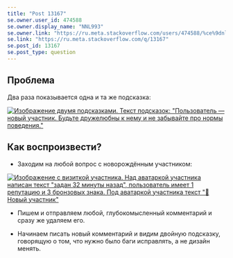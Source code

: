 ```yaml
---
title: "Post 13167"
se.owner.user_id: 474588
se.owner.display_name: "ΝNL993"
se.owner.link: "https://ru.meta.stackoverflow.com/users/474588/%ce%9dnl993"
se.link: "https://ru.meta.stackoverflow.com/q/13167"
se.post_id: 13167
se.post_type: question
---
```

<h2>Проблема</h2>
<p>Два раза показывается одна и та же подсказка:</p>
<p><a href="https://i.stack.imgur.com/h1aST.png" rel="nofollow noreferrer"><img src="https://i.stack.imgur.com/h1aST.png" alt="Изображение двумя подсказками. Текст подсказок: &quot;Пользователь — новый участник. Будьте дружелюбны к нему и не забывайте про нормы поведения.&quot;" /></a></p>
<h2>Как воспроизвести?</h2>
<ul>
<li>Заходим на любой вопрос с новорождённым участником:</li>
</ul>
<p><a href="https://i.stack.imgur.com/rlfkf.png" rel="nofollow noreferrer"><img src="https://i.stack.imgur.com/rlfkf.png" alt="Изображение с визиткой участника. Над аватаркой участника написан текст &quot;задан 32 минуты назад&quot;, пользователь имеет 1 репутацию и 3 бронзовых знака. Под аватаркой участника текст &quot;👋 Новый участник&quot;" /></a></p>
<ul>
<li><p>Пишем и отправляем любой, глубокомысленный комментарий и сразу же удаляем его.</p>
</li>
<li><p>Начинаем писать новый комментарий и видим двойную подсказку, говорящую о том, что нужно было баги исправлять, а не дизайн менять.</p>
</li>
</ul>
